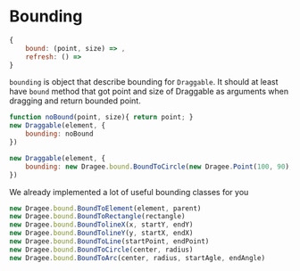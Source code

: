 # Bounding

```javascript
{
	bound: (point, size) => ,
	refresh: () =>
}
```

`bounding` is object that describe bounding for `Draggable`.
It should at least have `bound` method that got point and size of Draggable as arguments when dragging and return bounded point.

```javascript
function noBound(point, size){ return point; }
new Draggable(element, {
	bounding: noBound
})

new Draggable(element, {
	bounding: new Dragee.bound.BoundToCircle(new Dragee.Point(100, 90), 80)
})
```

We already implemented a lot of useful bounding classes for you

```javascript
new Dragee.bound.BoundToElement(element, parent)
new Dragee.bound.BoundToRectangle(rectangle)
new Dragee.bound.BoundTolineX(x, startY, endY)
new Dragee.bound.BoundTolineY(y, startX, endX)
new Dragee.bound.BoundToLine(startPoint, endPoint)
new Dragee.bound.BoundToCircle(center, radius)
new Dragee.bound.BoundToArc(center, radius, startAgle, endAngle)
```
